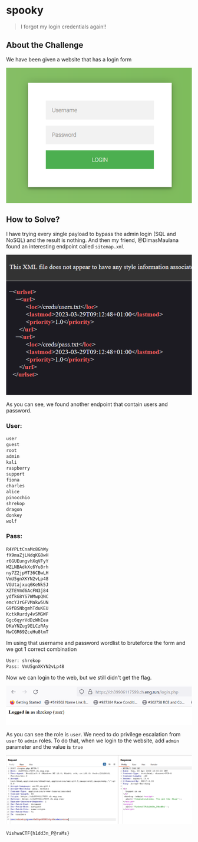 # spooky
> I forgot my login credentials again!!

## About the Challenge
We have been given a website that has a login form

![preview](images/preview.png)

## How to Solve?
I have trying every single payload to bypass the admin login (SQL and NoSQL) and the result is nothing. And then my friend, @DimasMaulana found an interesting endpoint called `sitemap.xml`

![sitemap](images/sitemap.png)

As you can see, we found another endpoint that contain users and password.

### User:
```
user
guest
root
admin
kali
raspberry
support
fiona
charles
alice
pinocchio
shrekop
dragon
donkey
wolf
```

### Pass:
```
R4YPLtCnaMc8GhWy
fX9maZjLNdqKG8wH
r6GUEungvhXqVFyY
WZLNBAdkXc6Yu8rh
ny7Z2jpMT36CBwLH
VmU5gnXKYN2vLp48
VGUtajxuq6KeNk5J
XZTEVmd6AcFN3j84
ydfkG8YS7WMwpQNC
emcYJrGFVMakw5UN
G9fBSNbgmhTduKEU
KctkRurdy4vSMGWF
Ggc6qyrVdDzWhEea
DKaYNZug9ELCzRAy
NwCGR69ZceHu8tmT
```

Im using that username and password wordlist to bruteforce the form and we got 1 correct combination

```
User: shrekop
Pass: VmU5gnXKYN2vLp48
```

Now we can login to the web, but we still didn't get the flag.

![login](images/login.png)

As you can see the role is `user`. We need to do privilege escalation from `user` to `admin` roles. To do that, when we login to the website, add `admin` parameter and the value is `true`

![flag](images/flag.png)

```
VishwaCTF{h1dd3n_P@raMs}
```
